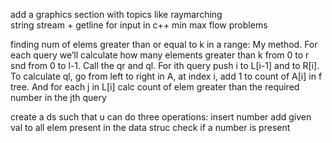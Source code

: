 add a graphics section with topics like raymarching\
string stream + getline for input in c++
min max flow problems


finding num of elems greater than or equal to k in a range: 
My method. For each query we’ll calculate how many elements greater than k from 0 to r snd from 0 to l-1. Call the qr and ql. For ith query push i to L[i-1] and to R[i]. 
To calculate ql, go from left to right in A, at index i, add 1 to count of A[i] in f tree. And for each j in L[i] calc count of elem greater than the required number in the jth query

create a ds such that u can do three operations:
insert number
add given val to all elem present in the data struc
check if a number is present
